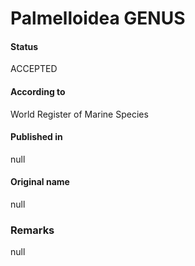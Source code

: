 # Palmelloidea GENUS

#### Status
ACCEPTED

#### According to
World Register of Marine Species

#### Published in
null

#### Original name
null

### Remarks
null